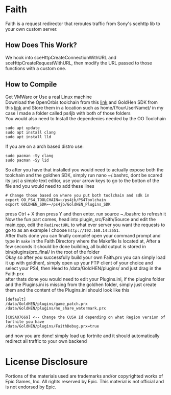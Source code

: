 # Faith
Faith is a request redirector that reroutes traffic from Sony's scehttp lib to your own custom server.

## How Does This Work?
We hook into sceHttpCreateConnectionWithURL and sceHttpCreateRequestWithURL, then modify the URL passed to those functions with a custom one.

## How to Compile

Get VMWare or Use a real Linux machine  
Download the OpenOrbis toolchain from this [link](https://github.com/OpenOrbis/OpenOrbis-PS4-Toolchain/releases/tag/v0.5.3) and GoldHen SDK from this [link](https://github.com/GoldHEN/GoldHEN_Plugins_SDK) and
Store them in a location such as home/(YourUserName)/ in my case I made a folder called ps4jb with both of those folders    
You would also need to Install the dependenies needed by the OO Toolchain
```
sudo apt update
sudo apt install clang
sudo apt install lld
```
If you are on a arch based distro use:  
```
sudo pacman -Sy clang
sudo pacman -Sy lid
```
So after you have that installed you would need to actually expose both the toolchain and the goldhen SDK, simply run nano ~/.bashrc, dont be scared its just a simple text editor, use your arrow keys to go to the botton of the file and you would need to add these lines
```
# Change those based on where you put both toolchain and sdk in
export OO_PS4_TOOLCHAIN=~/ps4jb/PS4Toolchain
export GOLDHEN_SDK=~/ps4jb/GoldHEN_Plugins_SDK
```
press Ctrl + X then press Y and then enter. run source ~./bashrc to refresh it      
Now the fun part comes, head into plugin_src/Faith/Source and edit the main.cpp, edit the `RedirectURL` to what ever server you want the requests to go to as an example I choose `http://192.168.14:3551`.    
After thats done you can finally compile! open your command prompt and type in `make` in the Faith Directory where the Makefile Is located at, After a few seconds it should be done building, all build output is stored in bin/plugins/prx_final/ in the root
of the folder    
Okay so after you successfully build your own Faith.prx you can simply load it up with goldhen!, simply open up your FTP client of your choice and select your PS4, then Head to /data/GoldHEN/plugins/ and just drag in the Faith.prx  
after thats done you would need to edit your Plugins.ini, if the plugins folder and the Plugins.ini is missing from the goldhen folder, simply just create them and the content of the Plugins.ini should look like this  

```
[default]
/data/GoldHEN/plugins/game_patch.prx
/data/GoldHEN/plugins/no_share_watermark.prx

[CUSA07669] <-- Change the CUSA Id depending on what Region version of fortnite you have
/data/GoldHEN/plugins/FaithDebug.prx=true
```

and now you are done! simply load up fortnite and it should automatically redirect all traffic to your own backend


# License Disclosure
Portions of the materials used are trademarks and/or copyrighted works of Epic Games, Inc. All rights reserved by Epic. This material is not official and is not endorsed by Epic.